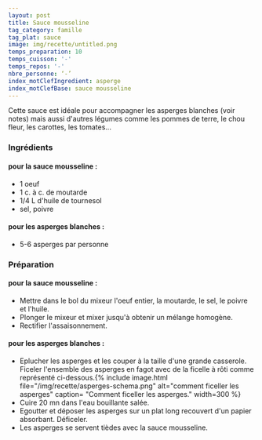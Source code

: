 ```yaml
---
layout: post
title: Sauce mousseline
tag_category: famille
tag_plat: sauce
image: img/recette/untitled.png
temps_preparation: 10
temps_cuisson: '-'
temps_repos: '-'
nbre_personne: ‘-’
index_motClefIngredient: asperge
index_motClefBase: sauce mousseline
---
```

Cette sauce est idéale pour accompagner les asperges blanches (voir notes) mais aussi d'autres légumes comme les pommes de terre, le chou fleur, les carottes, les tomates...

### Ingrédients
#### pour la sauce mousseline :
* 1 oeuf
* 1 c. à c. de moutarde
* 1/4 L d'huile de tournesol
* sel, poivre

#### pour les asperges blanches :
* 5-6 asperges par personne

### Préparation
#### pour la sauce mousseline :
* Mettre dans le bol du mixeur l'oeuf entier, la moutarde, le sel, le poivre et l'huile.
* Plonger le mixeur et mixer jusqu'à obtenir un mélange homogène.
* Rectifier l'assaisonnement.

#### pour les asperges blanches : 
* Eplucher les asperges et les couper à la taille d'une grande casserole. Ficeler l'ensemble des asperges en fagot avec de la ficelle à rôti comme représenté ci-dessous.{% include image.html file="/img/recette/asperges-schema.png" alt="comment ficeller les asperges" caption= "Comment ficeller les asperges." width=300 %}
* Cuire 20 mn dans l'eau bouillante salée.
* Egoutter et déposer les asperges sur un plat long recouvert d'un papier absorbant. Déficeler.
* Les asperges se servent tièdes avec la sauce mousseline.
